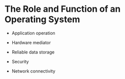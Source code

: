 # The Role and Function of an Operating System

*   Application operation

*   Hardware mediator

*   Reliable data storage

*   Security

*   Network connectivity
